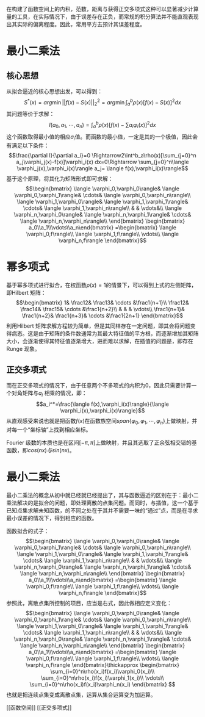在构建了函数空间上的内积，范数，距离与获得正交多项式这种可以显著减少计算量的工具，在实际情况下，由于误差存在正负，而常规的积分算法并不能直观表现出其实际的偏离程度。因此，常用平方去预计其误差程度。
# 最小二乘法

## 核心思想

从拟合逼近的核心思想出发，可以得到：
$$S^*(x)=arg\min||f(x)-S(x)||^2_2=arg\min\int_a^b\rho(x)[f(x)-S(x)]^2dx$$
其问题等价于求解：
$$I(a_0,a_1,\cdots,a_n)=\int_a^b\rho(x)[f(x)-\sum a_i\varphi_i(x)]^2dx$$
这个函数取得最小值的相应$a_i$值。而函数的最小值，一定是其的一个极值，因此会有满足以下条件：
$$\frac{\partial I}{\partial a_i}=0 \Rightarrow2\int^b_a\rho(x)[\sum_{j=0}^n a_j\varphi_j(x)-f(x)]\varphi_i(x) dx=0\Rightarrow
\sum_{j=0}^n\langle \varphi_j(x),\varphi_i(x)\rangle a_j=
\langle f(x),\varphi_i(x)\rangle$$
基于这个原理，将其化为矩阵形式即可求解：
$$\begin{bmatrix}
\langle \varphi_0,\varphi_0\rangle& \langle \varphi_0,\varphi_1\rangle& \cdots& \langle \varphi_0,\varphi_n\rangle\\
\langle \varphi_1,\varphi_0\rangle& \langle \varphi_1,\varphi_1\rangle& \cdots& \langle \varphi_1,\varphi_n\rangle\\
& & \vdots&\\
\langle \varphi_n,\varphi_0\rangle& \langle \varphi_n,\varphi_1\rangle& \cdots& \langle \varphi_n,\varphi_n\rangle\\
\end{bmatrix}
\begin{bmatrix}
a_0\\a_1\\\vdots\\a_n\end{bmatrix}
=\begin{bmatrix}
\langle \varphi_0,f\rangle\\
\langle \varphi_1,f\rangle\\
\vdots\\
\langle \varphi_n,f\rangle
\end{bmatrix}$$
# 幂多项式

基于幂多项式进行拟合，在权函数$\rho(x)=1$的情景下，可以得到上式的左侧矩阵，即Hilbert 矩阵：
$$\begin{bmatrix}
1& \frac12& \frac13& \cdots &\frac1{n+1}\\
\frac12& \frac14& \frac15& \cdots &\frac1{n+2}\\
& & & \vdots\\
\frac1{n+1}& \frac1{n+2}& \frac1{n+3}& \cdots &\frac1{2n+1}
\end{bmatrix}$$
利用Hilbert 矩阵求解方程较为简单，但是其同样存在一定问题，即其会将问题变得病态。这是由于矩阵的条件数通常为其最大特征值的平方根，而逐渐增加其矩阵大小，会逐渐使得其特征值逐渐增大，进而难以求解，在插值的问题是，即存在Runge 现象。

## 正交多项式

而在正交多项式的情况下，由于任意两个不多项式的内积为0，因此只需要计算一个对角矩阵与$a_i$
相乘的情况，即：
$$a_i^*=\frac{\langle f(x),\varphi_i(x)\rangle}{\langle \varphi_i(x),\varphi_i(x)\rangle}$$
从直观感受来说也就是把函数$f(x)$在函数族空间$span\{\varphi_0,\varphi_1,\cdots,\varphi_n\}$上做映射，并对每一个“坐标轴”上找到相应坐标。

Fourier 级数的本质也是在区间$[-\pi,\pi]$上做映射，并且其选取了正余弦相交错的基函数，即$cos(nx)与sin(nx)$。


# 最小二乘法

最小二乘法的概念从初中就已经就已经提出了，其与函数逼近的区别在于：最小二乘法解决的是拟合的问题，即处理离散的点集问题。而同时，与插值，这一个基于已知点集求解未知函数，的不同之处在于其并不需要一味的“通过”点，而是在寻求最小误差的情况下，得到相应的函数。

函数拟合的式子：
$$\begin{bmatrix}
\langle \varphi_0,\varphi_0\rangle& \langle \varphi_0,\varphi_1\rangle& \cdots& \langle \varphi_0,\varphi_n\rangle\\
\langle \varphi_1,\varphi_0\rangle& \langle \varphi_1,\varphi_1\rangle& \cdots& \langle \varphi_1,\varphi_n\rangle\\
& & \vdots&\\
\langle \varphi_n,\varphi_0\rangle& \langle \varphi_n,\varphi_1\rangle& \cdots& \langle \varphi_n,\varphi_n\rangle\\
\end{bmatrix}
\begin{bmatrix}
a_0\\a_1\\\vdots\\a_n\end{bmatrix}
=\begin{bmatrix}
\langle \varphi_0,f\rangle\\
\langle \varphi_1,f\rangle\\
\vdots\\
\langle \varphi_n,f\rangle
\end{bmatrix}$$
参照此，离散点集所控制的项目，应当是右式，因此做相应定义变化：
$$\begin{bmatrix}
\langle \varphi_0,\varphi_0\rangle& \langle \varphi_0,\varphi_1\rangle& \cdots& \langle \varphi_0,\varphi_n\rangle\\
\langle \varphi_1,\varphi_0\rangle& \langle \varphi_1,\varphi_1\rangle& \cdots& \langle \varphi_1,\varphi_n\rangle\\
& & \vdots&\\
\langle \varphi_n,\varphi_0\rangle& \langle \varphi_n,\varphi_1\rangle& \cdots& \langle \varphi_n,\varphi_n\rangle\\
\end{bmatrix}
\begin{bmatrix}
a_0\\a_1\\\vdots\\a_n\end{bmatrix}
=\begin{bmatrix}
\langle \varphi_0,f\rangle\\
\langle \varphi_1,f\rangle\\
\vdots\\
\langle \varphi_n,f\rangle
\end{bmatrix}\thickapprox
\begin{bmatrix}
\sum_{i=0}^n\rho(x_i)f(x_i)\varphi_0(x_i)\\
\sum_{i=0}^n\rho(x_i)f(x_i)\varphi_1(x_i)\\
\vdots\\
\sum_{i=0}^n\rho(x_i)f(x_i)\varphi_n(x_i)
\end{bmatrix}
$$
也就是把连续点集变成离散点集，运算从集合运算变为加运算。


[[函数空间]]
[[正交多项式]]